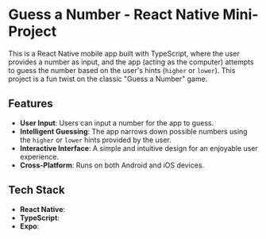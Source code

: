 # Guess a Number - React Native Mini-Project

This is a React Native mobile app built with TypeScript, where the user provides a number as input, and the app (acting as the computer) attempts to guess the number based on the user's hints (`higher` or `lower`). This project is a fun twist on the classic "Guess a Number" game.

## Features

- **User Input**: Users can input a number for the app to guess.
- **Intelligent Guessing**: The app narrows down possible numbers using the `higher` or `lower` hints provided by the user.
- **Interactive Interface**: A simple and intuitive design for an enjoyable user experience.
- **Cross-Platform**: Runs on both Android and iOS devices.

## Tech Stack

- **React Native**:
- **TypeScript**:
- **Expo**:
